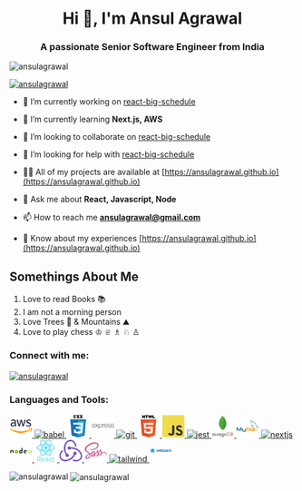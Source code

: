<h1 align="center">Hi 👋, I'm Ansul Agrawal</h1>
<h3 align="center">A passionate Senior Software Engineer from India</h3>

<p align="left"> <img src="https://komarev.com/ghpvc/?username=ansulagrawal&label=Profile%20views&color=0e75b6&style=flat" alt="ansulagrawal" /> </p>

<p align="left"> <a href="https://github.com/ryo-ma/github-profile-trophy"><img src="https://github-profile-trophy.vercel.app/?username=ansulagrawal" alt="ansulagrawal" /></a> </p>

- 🔭 I’m currently working on [react-big-schedule](https://github.com/react-scheduler/react-big-schedule)

- 🌱 I’m currently learning **Next.js, AWS**

- 👯 I’m looking to collaborate on [react-big-schedule](https://github.com/react-scheduler/react-big-schedule)

- 🤝 I’m looking for help with [react-big-schedule](https://github.com/react-scheduler/react-big-schedule)

- 👨‍💻 All of my projects are available at [https://ansulagrawal.github.io](https://ansulagrawal.github.io)

- 💬 Ask me about **React, Javascript, Node**

- 📫 How to reach me **ansulagrawal@gmail.com**

- 📄 Know about my experiences [https://ansulagrawal.github.io](https://ansulagrawal.github.io)

## Somethings About Me
  1. Love to read Books 📚
  2. I am not a morning person
  3. Love Trees 🌳 & Mountains ⛰️
  4. Love to play chess ♔ ♕ ♗ ♘ ♙

<h3 align="left">Connect with me:</h3>
<p align="left">
<a href="https://linkedin.com/in/ansulagrawal" target="blank"><img align="center" src="https://raw.githubusercontent.com/rahuldkjain/github-profile-readme-generator/master/src/images/icons/Social/linked-in-alt.svg" alt="ansulagrawal" height="30" width="40" /></a>
</p>

<h3 align="left">Languages and Tools:</h3>
<p align="left"> <a href="https://aws.amazon.com" target="_blank" rel="noreferrer"> <img src="https://raw.githubusercontent.com/devicons/devicon/master/icons/amazonwebservices/amazonwebservices-original-wordmark.svg" alt="aws" width="40" height="40"/> </a> <a href="https://babeljs.io/" target="_blank" rel="noreferrer"> <img src="https://www.vectorlogo.zone/logos/babeljs/babeljs-icon.svg" alt="babel" width="40" height="40"/> </a> <a href="https://www.w3schools.com/css/" target="_blank" rel="noreferrer"> <img src="https://raw.githubusercontent.com/devicons/devicon/master/icons/css3/css3-original-wordmark.svg" alt="css3" width="40" height="40"/> </a> <a href="https://expressjs.com" target="_blank" rel="noreferrer"> <img src="https://raw.githubusercontent.com/devicons/devicon/master/icons/express/express-original-wordmark.svg" alt="express" width="40" height="40"/> </a> <a href="https://git-scm.com/" target="_blank" rel="noreferrer"> <img src="https://www.vectorlogo.zone/logos/git-scm/git-scm-icon.svg" alt="git" width="40" height="40"/> </a> <a href="https://www.w3.org/html/" target="_blank" rel="noreferrer"> <img src="https://raw.githubusercontent.com/devicons/devicon/master/icons/html5/html5-original-wordmark.svg" alt="html5" width="40" height="40"/> </a> <a href="https://developer.mozilla.org/en-US/docs/Web/JavaScript" target="_blank" rel="noreferrer"> <img src="https://raw.githubusercontent.com/devicons/devicon/master/icons/javascript/javascript-original.svg" alt="javascript" width="40" height="40"/> </a> <a href="https://jestjs.io" target="_blank" rel="noreferrer"> <img src="https://www.vectorlogo.zone/logos/jestjsio/jestjsio-icon.svg" alt="jest" width="40" height="40"/> </a> <a href="https://www.mongodb.com/" target="_blank" rel="noreferrer"> <img src="https://raw.githubusercontent.com/devicons/devicon/master/icons/mongodb/mongodb-original-wordmark.svg" alt="mongodb" width="40" height="40"/> </a> <a href="https://www.mysql.com/" target="_blank" rel="noreferrer"> <img src="https://raw.githubusercontent.com/devicons/devicon/master/icons/mysql/mysql-original-wordmark.svg" alt="mysql" width="40" height="40"/> </a> <a href="https://nextjs.org/" target="_blank" rel="noreferrer"> <img src="https://cdn.worldvectorlogo.com/logos/nextjs-2.svg" alt="nextjs" width="40" height="40"/> </a> <a href="https://nodejs.org" target="_blank" rel="noreferrer"> <img src="https://raw.githubusercontent.com/devicons/devicon/master/icons/nodejs/nodejs-original-wordmark.svg" alt="nodejs" width="40" height="40"/> </a> <a href="https://reactjs.org/" target="_blank" rel="noreferrer"> <img src="https://raw.githubusercontent.com/devicons/devicon/master/icons/react/react-original-wordmark.svg" alt="react" width="40" height="40"/> </a> <a href="https://redux.js.org" target="_blank" rel="noreferrer"> <img src="https://raw.githubusercontent.com/devicons/devicon/master/icons/redux/redux-original.svg" alt="redux" width="40" height="40"/> </a> <a href="https://sass-lang.com" target="_blank" rel="noreferrer"> <img src="https://raw.githubusercontent.com/devicons/devicon/master/icons/sass/sass-original.svg" alt="sass" width="40" height="40"/> </a> <a href="https://tailwindcss.com/" target="_blank" rel="noreferrer"> <img src="https://www.vectorlogo.zone/logos/tailwindcss/tailwindcss-icon.svg" alt="tailwind" width="40" height="40"/> </a> <a href="https://webpack.js.org" target="_blank" rel="noreferrer"> <img src="https://raw.githubusercontent.com/devicons/devicon/d00d0969292a6569d45b06d3f350f463a0107b0d/icons/webpack/webpack-original-wordmark.svg" alt="webpack" width="40" height="40"/> </a> </p>

<p><img align="left" src="https://github-readme-stats.vercel.app/api/top-langs/?username=ansulagrawal&hide=Jupyter%20Notebook&show_icons=true&langs_count=8&bg_color=30,e96443,904e95&title_color=fff&text_color=fff&locale=en&layout=compact" alt="ansulagrawal" /></p>

<p>&nbsp;<img align="center" src="https://github-readme-stats.vercel.app/api?username=ansulagrawal&count_private=true&show_icons=true&bg_color=30,e96443,904e95&title_color=fff&text_color=fff&locale=en" alt="ansulagrawal" /></p>
